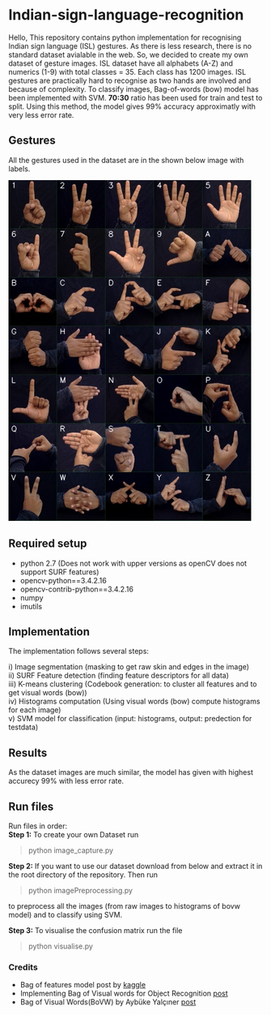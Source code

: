 # Indian-sign-language-recognition

Hello, This repository contains python implementation for recognising Indian sign language (ISL) gestures. As there is less research, there is no standard dataset avialable in the web. So, we decided to create my own dataset of gesture images. ISL dataset have all alphabets (A-Z) and numerics (1-9) with total classes = 35. Each class has 1200 images. ISL gestures are practically hard to recognise as two hands are involved and because of complexity. To classify images, Bag-of-words (bow) model has been implemented with SVM. **70:30** ratio has been used for train and test to split. Using this method, the model gives 99% accuracy approximatly with very less error rate. 


## Gestures

All the gestures used in the dataset are in the shown below image with labels.

![image](all_gestures.jpg)

## Required setup
* python 2.7 (Does not work with upper versions as openCV does not support SURF features)
* opencv-python==3.4.2.16
* opencv-contrib-python==3.4.2.16
* numpy
* imutils

## Implementation

The implementation follows several steps:

i) Image segmentation (masking to get raw skin and edges in the image) <br/>
ii) SURF Feature detection (finding feature descriptors for all data) <br/>
iii) K-means clustering (Codebook generation: to cluster all features and to get visual words (bow)) <br/>
iv) Histograms computation (Using visual words (bow) compute histograms for each image) <br/>
v) SVM model for classification (input: histograms, output: predection for testdata) <br/>

## Results
As the dataset images are much similar, the model has given with highest accurecy 99% with less error rate. 



## Run files

Run files in order:<br/>
**Step 1:** To create your own Dataset run

>   python image_capture.py

**Step 2:** If you want to use our dataset download from below and extract it in the root directory of the repository.  Then run

>   python imagePreprocessing.py

to preprocess all the images (from raw images to histograms of bovw model) and to classify using SVM.

**Step 3:** To visualise the confusion matrix run the file

>   python visualise.py




### Credits

- Bag of features model post by [kaggle](https://www.kaggle.com/pierre54/bag-of-words-model-with-sift-descriptors)
- Implementing Bag of Visual words for Object Recognition [post](https://kushalvyas.github.io/BOV.html)
- Bag of Visual Words(BoVW) by Aybüke Yalçıner [post](https://medium.com/@aybukeyalcinerr/bag-of-visual-words-bovw-db9500331b2f)






